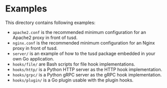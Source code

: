 # Examples

This directory contains following examples:

- `apache2.conf` is the recommended minimum configuration for an Apache2 proxy in front of tusd.
- `nginx.conf` is the recommended minimum configuration for an Nginx proxy in front of tusd.
- `server/` is an example of how to the tusd package embedded in your own Go application.
- `hooks/file/` are Bash scripts for file hook implementations.
- `hooks/http/` is a Python HTTP server as the HTTP hook implementation.
- `hooks/grpc/` is a Python gRPC server as the gRPC hook implementation.
- `hooks/plugin/` is a Go plugin usable with the plugin hooks.
